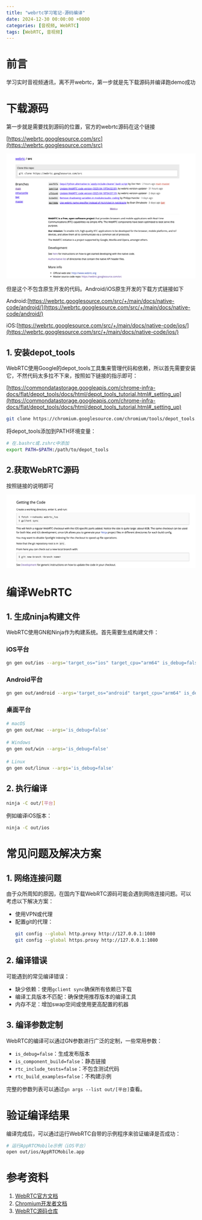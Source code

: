 ```yaml
---
title: "webrtc学习笔记-源码编译"
date: 2024-12-30 00:00:00 +0800
categories: [音视频, WebRTC]
tags: [WebRTC, 音视频]
---
```


# 前言

学习实时音视频通讯，离不开webrtc，第一步就是先下载源码并编译跑demo成功

# 下载源码

第一步就是需要找到源码的位置，官方的webrtc源码在这个链接

[https://webrtc.googlesource.com/src](https://webrtc.googlesource.com/src)

![webrtc](/assets/data/webrtc1.png)

但是这个不包含原生开发的代码。Android/iOS原生开发的下载方式链接如下

Android:[https://webrtc.googlesource.com/src/+/main/docs/native-code/android/](https://webrtc.googlesource.com/src/+/main/docs/native-code/android/)

iOS:[https://webrtc.googlesource.com/src/+/main/docs/native-code/ios/](https://webrtc.googlesource.com/src/+/main/docs/native-code/ios/)


## 1. 安装depot_tools

WebRTC使用Google的depot_tools工具集来管理代码和依赖，所以首先需要安装它，不然代码太多拉不下来，按照如下链接的指示即可：

[https://commondatastorage.googleapis.com/chrome-infra-docs/flat/depot_tools/docs/html/depot_tools_tutorial.html#_setting_up](https://commondatastorage.googleapis.com/chrome-infra-docs/flat/depot_tools/docs/html/depot_tools_tutorial.html#_setting_up)

```bash
git clone https://chromium.googlesource.com/chromium/tools/depot_tools.git
```

将depot_tools添加到PATH环境变量：

```bash
# 在.bashrc或.zshrc中添加
export PATH=$PATH:/path/to/depot_tools
```

## 2.获取WebRTC源码

按照链接的说明即可

![webrtc代码下载](/assets/data/webrtc源码下载.png)

# 编译WebRTC

## 1. 生成ninja构建文件

WebRTC使用GN和Ninja作为构建系统。首先需要生成构建文件：

### iOS平台

```bash
gn gen out/ios --args='target_os="ios" target_cpu="arm64" is_debug=false'
```

### Android平台

```bash
gn gen out/android --args='target_os="android" target_cpu="arm64" is_debug=false'
```

### 桌面平台

```bash
# macOS
gn gen out/mac --args='is_debug=false'

# Windows
gn gen out/win --args='is_debug=false'

# Linux
gn gen out/linux --args='is_debug=false'
```

## 2. 执行编译

```bash
ninja -C out/[平台]
```

例如编译iOS版本：

```bash
ninja -C out/ios
```

# 常见问题及解决方案

## 1. 网络连接问题

由于众所周知的原因，在国内下载WebRTC源码可能会遇到网络连接问题。可以考虑以下解决方案：

- 使用VPN或代理
- 配置git的代理：
  ```bash
  git config --global http.proxy http://127.0.0.1:1080
  git config --global https.proxy http://127.0.0.1:1080
  ```

## 2. 编译错误

可能遇到的常见编译错误：

- 缺少依赖：使用`gclient sync`确保所有依赖已下载
- 编译工具版本不匹配：确保使用推荐版本的编译工具
- 内存不足：增加swap空间或使用更高配置的机器

## 3. 编译参数定制

WebRTC的编译可以通过GN参数进行广泛的定制，一些常用参数：

- `is_debug=false`：生成发布版本
- `is_component_build=false`：静态链接
- `rtc_include_tests=false`：不包含测试代码
- `rtc_build_examples=false`：不构建示例

完整的参数列表可以通过`gn args --list out/[平台]`查看。

# 验证编译结果

编译完成后，可以通过运行WebRTC自带的示例程序来验证编译是否成功：

```bash
# 运行AppRTCMobile示例（iOS平台）
open out/ios/AppRTCMobile.app
```

# 参考资料

1. [WebRTC官方文档](https://webrtc.org/getting-started/overview?hl=zh-cn)
2. [Chromium开发者文档](https://www.chromium.org/developers/)
3. [WebRTC源码仓库](https://webrtc.googlesource.com/src) 